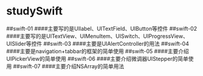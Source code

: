 # studySwift
##swift-01
####主要写的是UIlabel、UITextField、UIButton等控件
##swift-02
####主要写的是UITextView、UIMenuItem、UISwitch、UIProgressView、UISlider等控件
##swift-03
####主要是UIAlertController的用法
##swift-04
####主要是navigation+tabbar的框架的简单使用
##swift-05
####主要介绍UIPickerView的简单使用
##swift-06
####主要介绍微调器UIStepper的简单使用
##swift-07
####主要介绍NSArray的简单用法

